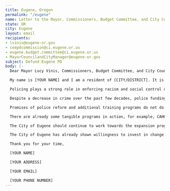 ```yaml
---
title: Eugene, Oregon
permalink: "/eugene"
name: Letter to the Mayor, Commissioners, Budget Committee, and City Council
state: OR
city: Eugene
layout: email
recipients:
- lvinis@eugene-or.gov
- ceepdcommission@ci.eugene.or.us
- eugene.budget.committee@ci.eugene.or.us
- MayorCouncilandCityManager@eugene-or.gov
subject: Defund Eugene PD
body: |-
  Dear Mayor Lucy Vinis, Commissioners, Budget Committee, and City Council,

  My name is [YOUR NAME] and I am a resident of [CITY/DISTRICT]. It is my understanding that you will be reviewing the proposed 2021 City Budget on June 22th, 2020. I urge you to oppose the increase in funding from $61.35 mil in FY-2020 to $67.97 mil in FY-2021 for the Eugene Police Department (EPD) and instead, decrease it.

  Policing plays a strong role in enforcing racism and social control of communities of color through disempowerment, displacement, and repression. Black people and communities of color have been disproportionately targeted and brutalized by the police throughout American history.

  Despite a decrease in crime over the past few decades, police funding across the United States has continued to increase. As a Eugene citizen, I do not support the militarization of the police force which is accentuated by the 1033 program and I do not support the use of EPD officers in schools.

  Promises of police reform and additional training programs do not do enough to address the underlying issue of systemic racism that plagues policing in America. The only solution is immediate and aggressive divestment from police funding and real consideration given to alternative public safety measures. To quote Alex S. Vitale, professor of sociology and coordinator of the Policing and Social Justice Project at Brooklyn College and the author of The End of Policing, "The alternative is not more money for police training programs, hardware or oversight. It is to dramatically shrink their function. We must demand that local politicians develop non-police solutions to the problems poor people face. We must invest in housing, employment and healthcare in ways that directly target the problems of public safety. Instead of criminalizing homelessness, we need publicly financed supportive housing; instead of gang units, we need community-based anti-violence programs, trauma services and jobs for young people; instead of school police we need more counselors, after-school programs, and restorative justice programs."

  There are already some tangible programs in action, for example, CAHOOTS (Crisis Assistance Helping Out On The Streets) of Eugene has been praised as a cost-effective approach that utilizes de-escalation tactics and skills of medical and mental health professionals. As stated on the White Bird Clinic Website, "CAHOOTS gets 2 percent of the police budget, but with that 2 percent they handle 17 percent of public safety calls." Per the FY20 Budget Report, CAHOOTS funding was only $281,000. When addressing continued action, White Bird Clinic states, "We’re growing our programs, demonstrating our commitment to serving low income, under-resourced community members. In response to burgeoning community need, we are expanding the hours of CAHOOTS mobile crisis services, which responded to over 23,000 calls in 2018, saving an estimated $6M in emergency medical services costs alone."

  The City of Eugene should continue to work towards the expansion programs that benefit the community, like CAHOOTS, by diverting additional funds from EPD. It is essential that the City of Eugene connect with local businesses and programs that offer a diverse range of social services to help tackle systemic issues from the ground up.

  The City of Eugene has already shown willingness to invest in change by funding programs like CAHOOTS. As a community, we should continue to build on these ideals and continue to invest in evidence-based alternatives to police that directly advocate for our citizens and work to replace policing with other systems of public safety. This starts with divesting funding from the EPD in FY-2021.

  Thank you for your time,

  [YOUR NAME]

  [YOUR ADDRESS]

  [YOUR EMAIL]

  [YOUR PHONE NUMBER]
---
```


